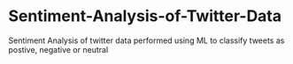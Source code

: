# Sentiment-Analysis-of-Twitter-Data
Sentiment Analysis of twitter data performed using ML to classify tweets as postive, negative or neutral
